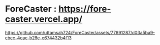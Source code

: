 # ForeCaster : https://fore-caster.vercel.app/

https://github.com/uttamsah724/ForeCaster/assets/77891287/d03a5ba9-cbcc-4eae-b28e-e674432b4f13

